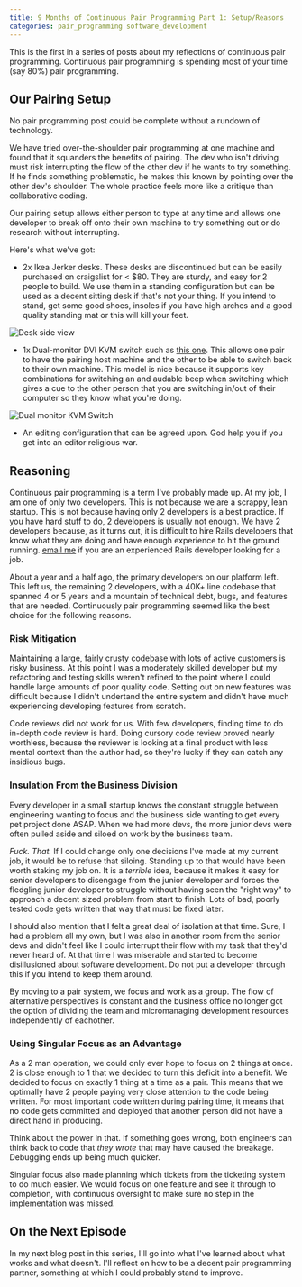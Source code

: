 ```yaml
---
title: 9 Months of Continuous Pair Programming Part 1: Setup/Reasons
categories: pair_programming software_development
---
```


This is the first in a series of posts about my reflections of continuous pair
programming. Continuous pair programming is spending most of your time (say
80%) pair programming.

## Our Pairing Setup
No pair programming post could be complete without a rundown of technology.

We have tried over-the-shoulder pair programming at one machine and found that
it squanders the benefits of pairing. The dev who isn't driving must risk
interrupting the flow of the other dev if he wants to try something. If he
finds something problematic, he makes this known by pointing over the other
dev's shoulder. The whole practice feels more like a critique than
collaborative coding.

Our pairing setup allows either person to type at any time and allows one
developer to break off onto their own machine to try something out or do
research without interrupting.

Here's what we've got:

* 2x Ikea Jerker desks. These desks are discontinued but can be easily
purchased on craigslist for < $80. They are sturdy, and easy for 2 people to
build. We use them in a standing configuration but can be used as a decent
sitting desk if that's not your thing. If you intend to stand, get some good
shoes, insoles if you have high arches and a good quality standing mat or this
will kill your feet.

![Desk side view](/assets/pair_programming/side.jpg "Desk side view")

* 1x Dual-monitor DVI KVM switch such as
[this one](http://www.newegg.com/Product/Product.aspx?Item=N82E16817402022).
This allows one pair to have the pairing host machine and the other to be able
to switch back to their own machine. This model is nice because it supports key
combinations for switching an and audable beep when switching which gives a
cue to the other person that you are switching in/out of their computer so they
know what you're doing.

![Dual monitor KVM Switch](/assets/pair_programming/kvm.jpg "Dual monitor KVM Switch")

* An editing configuration that can be agreed upon. God help you if you get
into an editor religious war.

## Reasoning

Continuous pair programming is a term I've probably made up. At my job, I am
one of only two developers. This is not because we are a scrappy, lean startup.
This is not because having only 2 developers is a best practice. If you have
hard stuff to do, 2 developers is usually not enough. We have 2 developers
because, as it turns out,  it is difficult to hire Rails developers that know
what they are doing and have enough experience to hit the ground running.
[email me](mailto:michael@michaelxavier.net) if you are an experienced Rails
developer looking for a job.

About a year and a half ago, the primary developers on our platform left. This
left us, the remaining 2 developers, with a 40K+ line codebase that spanned 4
or 5 years and a mountain of technical debt, bugs, and features that are
needed. Continuously pair programming seemed like the best choice for the
following reasons.

### Risk Mitigation
Maintaining a large, fairly crusty codebase with lots of
active customers is risky business. At this point I was a moderately skilled
developer but my refactoring and testing skills weren't refined to the point
where I could handle large amounts of poor quality code. Setting out on new
features was difficult because I didn't undertand the entire system and didn't
have much experiencing developing features from scratch.

Code reviews did not work for us. With few developers, finding time to do
in-depth code review is hard. Doing cursory code review proved nearly
worthless, because the reviewer is looking at a final product with less mental
context than the author had, so they're lucky if they can catch any insidious
bugs.

### Insulation From the Business Division
Every developer in a small startup knows the constant struggle between
engineering wanting to focus and the business side wanting to get every pet
project done ASAP. When we had more devs, the more junior devs were often
pulled aside and siloed on work by the business team.

*Fuck. That.* If I could change only one decisions I've made at my current job,
it would be to refuse that siloing. Standing up to that would have been worth
staking my job on. It is a *terrible* idea, because it makes it easy
for senior developers to disengage from the junior developer and forces the
fledgling junior developer to struggle without having seen the "right way" to
approach a decent sized problem from start to finish. Lots of bad, poorly
tested code gets written that way that must be fixed later.

I should also mention that I felt a great deal of isolation at that time. Sure,
I had a problem all my own, but I was also in another room from the senior devs
and didn't feel like I could interrupt their flow with my task that they'd
never heard of. At that time I was miserable and started to become
disillusioned about software development. Do not put a developer through this
if you intend to keep them around.

By moving to a pair system, we focus and work as a group. The flow of
alternative perspectives is constant and the business office no longer got the
option of dividing the team and micromanaging development resources
independently of eachother.

### Using Singular Focus as an Advantage
As a 2 man operation, we could only ever hope to focus on 2 things at once. 2 is
close enough to 1 that we decided to turn this deficit into a benefit. We
decided to focus on exactly 1 thing at a time as a pair. This means that we
optimally have 2 people paying very close attention to the code being written.
For most important code written during pairing time, it means that no code gets
committed and deployed that another person did not have a direct hand in
producing.

Think about the power in that. If something goes wrong, both engineers can
think back to code that *they wrote* that may have caused the breakage.
Debugging ends up being much quicker.

Singular focus also made planning which tickets from the ticketing system to do
much easier. We would focus on one feature and see it through to completion,
with continuous oversight to make sure no step in the implementation was
missed.

## On the Next Episode
In my next blog post in this series, I'll go into what I've learned about what
works and what doesn't. I'll reflect on how to be a decent pair programming
partner, something at which I could probably stand to improve.

